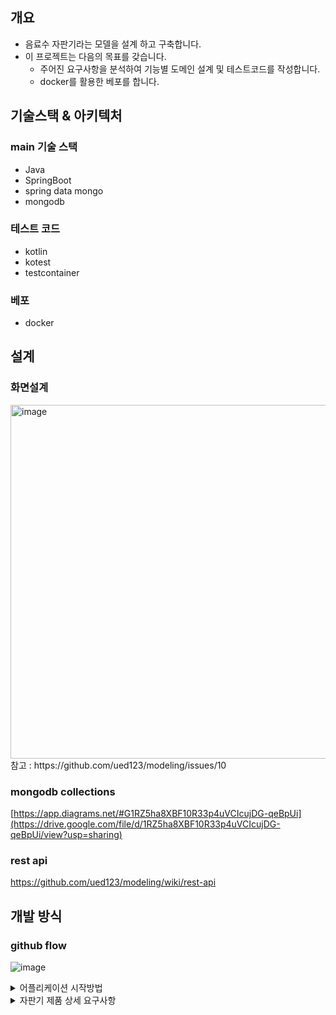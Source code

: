 ## 개요
- 음료수 자판기라는 모델을 설계 하고 구축합니다.
- 이 프로젝트는 다음의 목표를 갖습니다.
  - 주어진 요구사항을 분석하여 기능별 도메인 설계 및 테스트코드를 작성합니다.
  - docker를 활용한 베포를 합니다. 

## 기술스택 & 아키텍처
### main 기술 스택
- Java
- SpringBoot
- spring data mongo
- mongodb

### 테스트 코드
- kotlin
- kotest
- testcontainer

### 베포
- docker

## 설계
### 화면설계
<img width="566" alt="image" src="https://user-images.githubusercontent.com/32861341/174527535-7d95516d-48a3-48dd-95e1-2c7d456baeea.png">
참고 : https://github.com/ued123/modeling/issues/10

### mongodb collections
[https://app.diagrams.net/#G1RZ5ha8XBF10R33p4uVCIcujDG-qeBpUi](https://drive.google.com/file/d/1RZ5ha8XBF10R33p4uVCIcujDG-qeBpUi/view?usp=sharing)

### rest api
https://github.com/ued123/modeling/wiki/rest-api

## 개발 방식
### github flow
![image](https://user-images.githubusercontent.com/32861341/199061253-dfd6937f-1edc-46c8-99c2-8859fdf9f941.png)


<details>
<summary>어플리케이션 시작방법</summary>

> - docker/build.sh을 통한 drink_mongodb 컨테이너 이미지 생성
> - docker/docker-compose.yml 파일 위치로 이동
> - docker-compose 실행
> - mongodb 초기화 데이터 생성시 IDEL에서 DrinkApplication 실행 옵션으로 active.profile = dev 로 바꾸어준다.
</details>

<details>
<summary>자판기 제품 상세 요구사항</summary>

## 자판기 제품 요구사항
### 음료수를 뽑는다
- 자판기는 금액 표시란에 입력된 금액(총액)을 보여준다.
- 고객이 자판기에 동전을 더 넣으면, 자판기는 금액을 증가시키고, 금액란에 총액을 보여준다.
- 표시된 총금액이 고객이 원하는 음료수의 가격과 같거나 더 많을 때,  
  고객은 음료수 버튼을 누르고 음료수를 선택할 수 있다.
- 고객이 원하는 음료수에 대한 버튼을 누를 때, 자판기는 음료수를 제공한다.
- 음료수가 제공된 후, 자판기는 현재 총액에서 음료수의 가격을 뺸 나머지 수정된 총액을 보여준다.
- 고객은 잔돈 회수 버튼을 누르고, 자판기는 금액 표시란에 보이는 총액과 같은 금액을 되돌려 준다.
- 마지막으로 자판기는 거래를 기록한다. 고객에게 제공된 음료수의 총 양을 증가시키고, 고객에게 \
  지출된 거스름돈 양만큼 거스름돈의 총액을 감소시킨다.

### 하루 동안의 음료수 거래량을 출력한다
- 관리자가 열 때 시작된다. 관리자는 암호를 입력한 후, 시스템 모드 스위치를 `관리` 로 설정한다.
- 관리자는 그날의 거래 보고서를 얻기 위해 변환 설정 버튼을 `거래량 출력`으로 놓는다. \
  그날 고객에게 제공된 음료수의 종류별 숫자와 각 음료수에 대한 매출액, 그리고 그날 팔린 \
  음료수의 총 금액을 포함한 정보가 출력된다.
- 관리자는 음료수의 숫자와 총 양을 초기화 시킨다.
- 마지막으로 관리자는 시스템 모드 스위치를 `운영`으로 설정하고 자판기를 잠근다.

### 음료수 가격을 바꾼다.
- 이 기능은 관리자가 열 떄 시작된다.
- 관리자는 암호를 입력한 후 시스템 모드 스위치를 `관리` 로 설정한다.
- 관리자는 음료수의 가격을 바꾸기 위해 변환 설정 버튼을 `음료수 가격 변환`으로 넣는다.
- 관리자는 음료수의 종류와 새로운 가격을 입력한다.
- 마지막으로 관리자느 시스템 모드 스위치를 `운영`으로 설정하고 자판기를 잠근다.
</details>

